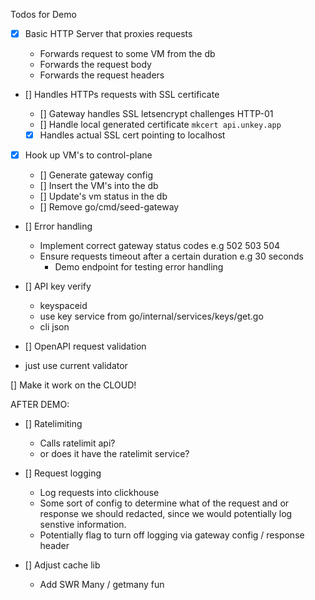 Todos for Demo

- [x] Basic HTTP Server that proxies requests

  - Forwards request to some VM from the db
  - Forwards the request body
  - Forwards the request headers

- [] Handles HTTPs requests with SSL certificate

  - [] Gateway handles SSL letsencrypt challenges HTTP-01
  - [] Handle local generated certificate `mkcert api.unkey.app`
  - [x] Handles actual SSL cert pointing to localhost

- [x] Hook up VM's to control-plane

  - [] Generate gateway config
  - [] Insert the VM's into the db
  - [] Update's vm status in the db
  - [] Remove go/cmd/seed-gateway

- [] Error handling

  - Implement correct gateway status codes e.g 502 503 504
  - Ensure requests timeout after a certain duration e.g 30 seconds
    - Demo endpoint for testing error handling

- [] API key verify

  - keyspaceid
  - use key service from go/internal/services/keys/get.go
  - cli json

- [] OpenAPI request validation
- just use current validator

<!--- Find good library that supports spec 2.0 3.0 3.1
- or write our own
- Make this opt in as some API's might auto generate the schema and validate them ourselves-->

[] Make it work on the CLOUD!

AFTER DEMO:

- [] Ratelimiting

  - Calls ratelimit api?
  - or does it have the ratelimit service?

- [] Request logging

  - Log requests into clickhouse
  - Some sort of config to determine what of the request and or response we should redacted, since we would potentially log senstive information.
  - Potentially flag to turn off logging via gateway config / response header

- [] Adjust cache lib

  - Add SWR Many / getmany fun
